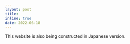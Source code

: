 ```yaml
---
layout: post
title: 
inline: true
date: 2022-06-18
---
```

This website is also being constructed in Japanese version.
